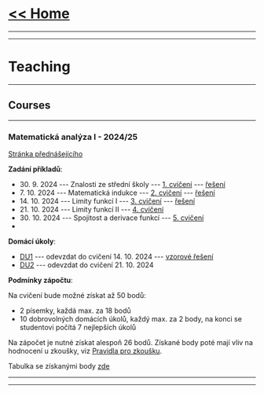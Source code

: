 # [<< Home](https://tattobiti.github.io)

* * *
* * *

# Teaching

* * *

## Courses

* * *

### <strong> Matematická analýza I - 2024/25 </strong>

[Stránka přednášejícího](https://www.karlin.mff.cuni.cz/~mbul8060/teaching.html)

<strong>Zadání příkladů</strong>:

+ 30\. 9\. 2024 --- Znalosti ze střední školy --- [1. cvičení](cvika/cvic1z01.pdf) --- [řešení](cvika/cviceni_01.pdf)
+ 7\. 10\. 2024 --- Matematická indukce --- [2. cvičení](cvika/cvic1z02.pdf) --- [řešení](cvika/cviceni_02.pdf)
+ 14\. 10\. 2024 --- Limity funkcí I --- [3. cvičení](cvika/cvic1z03.pdf) --- [řešení](cvika/cviceni_03.pdf)
+ 21\. 10\. 2024 --- Limity funkcí II --- [4. cvičení](cvika/cvic1z04.pdf)
+ 30\. 10\. 2024 --- Spojitost a derivace funkcí --- [5. cvičení](cvika/cvic1z05.pdf)
+ 

<strong>Domácí úkoly</strong>:

+ [DU1](cvika/DU1.pdf) --- odevzdat do cvičení 14\. 10\. 2024 --- [vzorové řešení](cvika/DU1-řešení.pdf)
+ [DU2](cvika/DU2.pdf) --- odevzdat do cvičení 21\. 10\. 2024

<strong>Podmínky zápočtu</strong>:

Na cvičení bude možné získat až 50 bodů:
+ 2 písemky, každá max. za 18 bodů
+ 10 dobrovolných domácích úkolů, každý max. za 2 body, na konci se studentovi počítá 7 nejlepších úkolů

Na zápočet je nutné získat alespoň 26 bodů. Získané body poté mají vliv na hodnocení u zkoušky, viz [Pravidla pro zkoušku](https://www.karlin.mff.cuni.cz/~mbul8060/Zkouska_NOFY151.pdf).

Tabulka se získanými body [zde](https://docs.google.com/spreadsheets/d/15FLNlSXpAwswt_umHwh8uxalhjopCTLYMpIhtYQQAIQ/edit?gid=0#gid=0)

___

* * *

